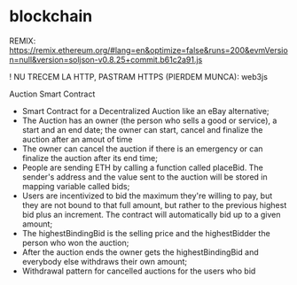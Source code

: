 # blockchain

REMIX: https://remix.ethereum.org/#lang=en&optimize=false&runs=200&evmVersion=null&version=soljson-v0.8.25+commit.b61c2a91.js

! NU TRECEM LA HTTP, PASTRAM HTTPS (PIERDEM MUNCA): web3js

Auction Smart Contract
* Smart Contract for a Decentralized Auction like an eBay alternative;
* The Auction has an owner (the person who sells a good or service), a start and an end date; the owner can start, cancel and finalize the auction after an amout of time
* The owner can cancel the auction if there is an emergency or can finalize the auction after its end time;
* People are sending ETH by calling a function called placeBid. The sender's address and the value sent to the auction will be stored in mapping variable called bids;
* Users are incentivized to bid the maximum they're willing to pay, but they are not bound to that full amount, but rather to the previous highest bid plus an increment. The contract will automatically bid up to a given amount;
* The highestBindingBid is the selling price and the highestBidder the person who won the auction;
* After the auction ends the owner gets the highestBindingBid and everybody else withdraws their own amount;
* Withdrawal pattern for cancelled auctions for the users who bid
